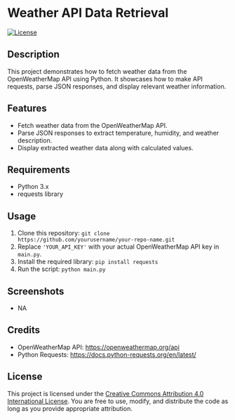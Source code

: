 # Weather API Data Retrieval

[![License](https://img.shields.io/badge/license-MIT-blue.svg)](https://opensource.org/licenses/MIT)

## Description
This project demonstrates how to fetch weather data from the OpenWeatherMap API using Python. It showcases how to make API requests, parse JSON responses, and display relevant weather information.

## Features
- Fetch weather data from the OpenWeatherMap API.
- Parse JSON responses to extract temperature, humidity, and weather description.
- Display extracted weather data along with calculated values.

## Requirements
- Python 3.x
- requests library

## Usage
1. Clone this repository: `git clone https://github.com/yourusername/your-repo-name.git`
2. Replace `'YOUR_API_KEY'` with your actual OpenWeatherMap API key in `main.py`.
3. Install the required library: `pip install requests`
4. Run the script: `python main.py`

## Screenshots
- NA

## Credits
- OpenWeatherMap API: https://openweathermap.org/api
- Python Requests: https://docs.python-requests.org/en/latest/

## License
This project is licensed under the [Creative Commons Attribution 4.0 International License](https://creativecommons.org/licenses/by/4.0/). You are free to use, modify, and distribute the code as long as you provide appropriate attribution.
